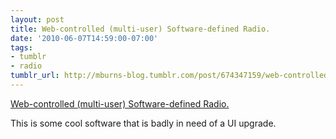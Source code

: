 ```yaml
---
layout: post
title: Web-controlled (multi-user) Software-defined Radio.
date: '2010-06-07T14:59:00-07:00'
tags:
- tumblr
- radio
tumblr_url: http://mburns-blog.tumblr.com/post/674347159/web-controlled-multi-user-software-defined
---
```

<a href="http://websdr.ewi.utwente.nl:8901/">Web-controlled (multi-user) Software-defined Radio.</a>

This is some cool software that is badly in need of a UI upgrade.


